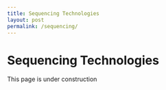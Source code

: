 ```yaml
---
title: Sequencing Technologies
layout: post
permalink: /sequencing/
---
```


# Sequencing Technologies


This page is under construction

